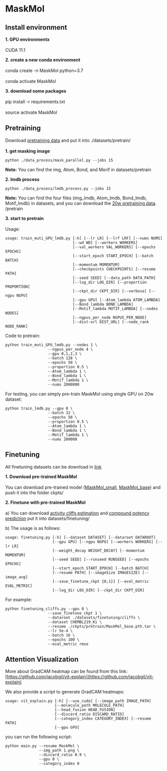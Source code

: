 # MaskMol

## Install environment

**1. GPU environmentx**<br>  
CUDA 11.1

**2. create a new conda environment**<br>  
conda create -n MaskMol python=3.7<br>  
conda activate MaskMol  

**3. download some packages**<br>  
pip install -r requirements.txt<br>  
source activate MaskMol  

## Pretraining
Download [pretraining data](https://drive.google.com/file/d/1VGCADtln1NRswoOnnGa9iWyM2Xe9gmq7/view?usp=sharing) and put it into ./datasets/pretrain/<br>  
**1. get masking image**<br>  
```
python ./data_process/mask_parallel.py --jobs 15
```
**Note:** You can find the img, Atom, Bond, and Morif in datasets/pretrain<br>  

**2. lmdb process**<br>  
```
python ./data_process/lmdb_process.py --jobs 15
```
**Note:** You can find the four files (img_lmdb, Atom_lmdb, Bond_lmdb, Motif_lmdb) in datasets, and you can download the [20w pretraining data](https://drive.google.com/file/d/1uLsV-VS1XS60gSAcuU5ceSPNbyvkeX6m/view?usp=sharing). /pretrain<br>  

**3. start to pretrain**<br>  
Usage:<br>  
```
usage: train_muti_GPU_lmdb.py [-h] [--lr LR] [--lrf LRF] [--nums NUMS]
                              [--wd WD] [--workers WORKERS]
                              [--val_workers VAL_WORKERS] [--epochs EPOCHS]
                              [--start_epoch START_EPOCH] [--batch BATCH]
                              [--momentum MOMENTUM]
                              [--checkpoints CHECKPOINTS] [--resume PATH]
                              [--seed SEED] [--data_path DATA_PATH]
                              [--log_dir LOG_DIR] [--proportion PROPORTION]
                              [--ckpt_dir CKPT_DIR] [--verbose] [--ngpu NGPU]
                              [--gpu GPU] [--Atom_lambda ATOM_LAMBDA]
                              [--Bond_lambda BOND_LAMBDA]
                              [--Motif_lambda MOTIF_LAMBDA] [--nodes NODES]
                              [--ngpus_per_node NGPUS_PER_NODE]
                              [--dist-url DIST_URL] [--node_rank NODE_RANK]
```
Code to pretrain:<br>  
```
python train_muti_GPU_lmdb.py --nodes 1 \
                   --ngpus_per_node 4 \
                   --gpu 0,1,2,3 \
                   --batch 128 \
                   --epochs 50 \
                   --proportion 0.5 \
                   --Atom_lambda 1 \
                   --Bond_lambda 1 \
                   --Motif_lambda 1 \
                   --nums 2000000
```
For testing, you can simply pre-train MaskMol using single GPU on 20w dataset:
```
python train_lmdb.py --gpu 0 \
                   --batch 32 \
                   --epochs 50 \
                   --proportion 0.5 \
                   --Atom_lambda 1 \
                   --Bond_lambda 1 \
                   --Motif_lambda 1 \
                   --nums 200000
```

## Finetuning
All finetuning datasets can be download in [link](https://drive.google.com/file/d/1I2O0AhTO3CGaYMsQl_EnKusmJw6ZXC8y/view?usp=sharing)

**1. Download pre-trained MaskMol** <br>  
You can download pre-trained model ([MaskMol_small](https://drive.google.com/file/d/1WuL3TP2tW2c2QF7vVPnj-FLZqEobZIql/view?usp=sharing), [MaskMol_base](https://drive.google.com/file/d/1zqAmV8WvOTEQwEc6XSBltRNlt_GD7aFp/view?usp=sharing)) and push it into the folder ckpts/ <br> 

**2. Finetune with pre-trained MaskMol** <br>  
a) You can download [activity cliffs estimation](https://github.com/molML/MoleculeACE/tree/main/MoleculeACE/Data/benchmark_data) and [compound potency prediction](https://github.com/TiagoJanela/ML-for-compound-potency-prediction/tree/main/dataset) put it into datasets/finetuning/ <br> 

b) The usage is as follows:
```
usage: finetuning.py [-h] [--dataset DATASET] [--dataroot DATAROOT]
                     [--gpu GPU] [--ngpu NGPU] [--workers WORKERS] [--lr LR]
                     [--weight_decay WEIGHT_DECAY] [--momentum MOMENTUM]
                     [--seed SEED] [--runseed RUNSEED] [--epochs EPOCHS]
                     [--start_epoch START_EPOCH] [--batch BATCH]
                     [--resume PATH] [--imageSize IMAGESIZE] [--image_aug]
                     [--save_finetune_ckpt {0,1}] [--eval_metric EVAL_METRIC]
                     [--log_dir LOG_DIR] [--ckpt_dir CKPT_DIR]
```
For example:
```
python finetuning_cliffs.py --gpu 0 \
                   --save_finetune_ckpt 1 \
                   --dataroot ./datasets/finetuning/cliffs \
                   --dataset CHEMBL219_Ki \
                   --resume ./ckpts/pretrain/MaskMol_base.pth.tar \
                   --lr 5e-4 \
                   --batch 16 \
                   --epochs 100 \
                   --eval_metric rmse
```

## Attention Visualization
More about GradCAM heatmap can be found from this link: [https://github.com/jacobgil/vit-explain](https://github.com/jacobgil/vit-explain) <br> 

We also provide a script to generate GradCAM heatmaps:

```
usage: vit_explain.py [-h] [--use_cuda] [--image_path IMAGE_PATH]
                      [--molecule_path MOLECULE_PATH]
                      [--head_fusion HEAD_FUSION]
                      [--discard_ratio DISCARD_RATIO]
                      [--category_index CATEGORY_INDEX] [--resume PATH]
                      [--gpu GPU]
```
you can run the following script:

```
python main.py --resume MaskMol \
               --img_path 1.png \
               --discard_ratio 0.9 \
               --gpu 0 \
               --category_index 0
```











